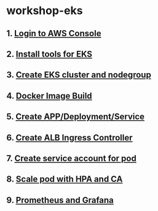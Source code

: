 # workshop-eks

## 1. [Login to AWS Console](login-to-aws-console.md)

## 2. [Install tools for EKS](install-tools-for-eks.md)

## 3. [Create EKS cluster and nodegroup](create-eks-cluster-and-nodegroup.md)

## 4. [Docker Image Build](docker-image-build.md)

## 5. [Create APP/Deployment/Service](create-app.md)

## 6. [Create ALB Ingress Controller](create-alb.md)

## 7. [Create service account for pod](create-service-account.md)

## 8. [Scale pod with HPA and CA](scale-pod.md)

## 9. [Prometheus and Grafana](prometheus-grafana.md)

